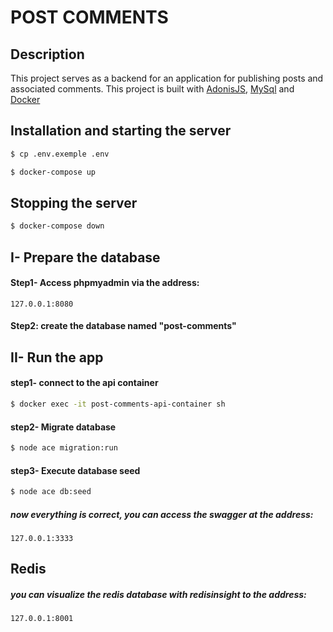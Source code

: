 # POST COMMENTS

## Description
This project serves as a backend for an application for publishing posts and associated comments.
This project is built with [AdonisJS](https://adonisjs.com/),
[MySql](https://www.mysql.com/) and [Docker](https://www.docker.com/)


## Installation and starting the server

```bash
$ cp .env.exemple .env
```

```bash
$ docker-compose up
```

## Stopping the server

```bash
$ docker-compose down
```
##  I- Prepare the database
#### Step1- Access phpmyadmin via the address:
```
127.0.0.1:8080
```

#### Step2: create the database named "post-comments"

## II- Run the app

#### step1- connect to the api container

```bash
$ docker exec -it post-comments-api-container sh
```
#### step2- Migrate database

```bash
$ node ace migration:run
```

#### step3- Execute database seed

```bash
$ node ace db:seed  
```
#####  now everything is correct, you can access the swagger at the address:
```
127.0.0.1:3333
```

## Redis

#####  you can visualize the redis database with redisinsight to the address:
```
127.0.0.1:8001
```



